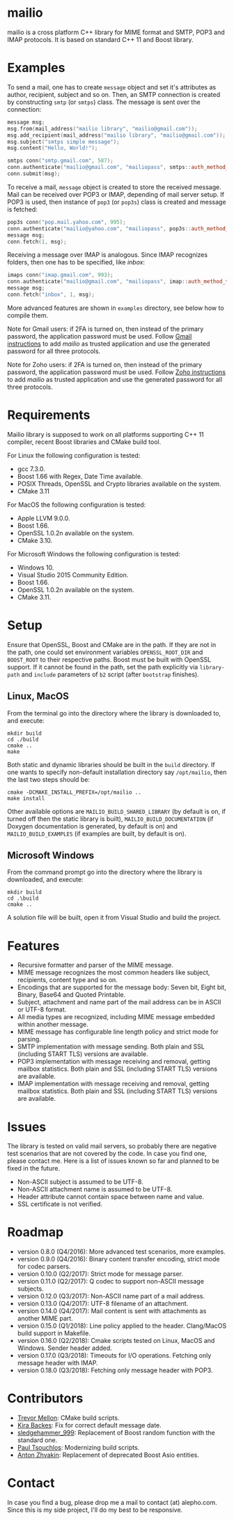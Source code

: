 
# mailio #

mailio is a cross platform C++ library for MIME format and SMTP, POP3 and IMAP protocols. It is based on standard C++ 11 and Boost library.


# Examples #

To send a mail, one has to create `message` object and set it's attributes as author, recipient, subject and so on. Then, an SMTP connection
is created by constructing `smtp` (or `smtps`) class. The message is sent over the connection:

```cpp
message msg;
msg.from(mail_address("mailio library", "mailio@gmail.com"));
msg.add_recipient(mail_address("mailio library", "mailio@gmail.com"));
msg.subject("smtps simple message");
msg.content("Hello, World!");

smtps conn("smtp.gmail.com", 587);
conn.authenticate("mailio@gmail.com", "mailiopass", smtps::auth_method_t::START_TLS);
conn.submit(msg);
```
    
To receive a mail, `message` object is created to store the received message. Mail can be received over POP3 or IMAP, depending of mail server setup.
If POP3 is used, then instance of `pop3` (or `pop3s`) class is created and message is fetched:

```cpp
pop3s conn("pop.mail.yahoo.com", 995);
conn.authenticate("mailio@yahoo.com", "mailiopass", pop3s::auth_method_t::LOGIN);
message msg;
conn.fetch(1, msg);
```

Receiving a message over IMAP is analogous. Since IMAP recognizes folders, then one has to be specified, like *inbox*:

```cpp
imaps conn("imap.gmail.com", 993);
conn.authenticate("mailio@gmail.com", "mailiopass", imap::auth_method_t::LOGIN);
message msg;
conn.fetch("inbox", 1, msg);
```

More advanced features are shown in `examples` directory, see below how to compile them.

Note for Gmail users: if 2FA is turned on, then instead of the primary password, the application password must be used. Follow
[Gmail instructions](https://support.google.com/accounts/answer/185833) to add *mailio* as trusted application and use the generated password for all three
protocols.

Note for Zoho users: if 2FA is turned on, then instead of the primary password, the application password must be used. Follow
[Zoho instructions](https://www.zoho.com/mail/help/adminconsole/two-factor-authentication.html#alink5) to add *mailio* as trusted application and use the
generated password for all three protocols.


# Requirements #

Mailio library is supposed to work on all platforms supporting C++ 11 compiler, recent Boost libraries and CMake build tool.

For Linux the following configuration is tested:

* gcc 7.3.0.
* Boost 1.66 with Regex, Date Time available.
* POSIX Threads, OpenSSL and Crypto libraries available on the system.
* CMake 3.11

For MacOS the following configuration is tested:

* Apple LLVM 9.0.0.
* Boost 1.66.
* OpenSSL 1.0.2n available on the system.
* CMake 3.10.

For Microsoft Windows the following configuration is tested:

* Windows 10.
* Visual Studio 2015 Community Edition.
* Boost 1.66.
* OpenSSL 1.0.2n available on the system.
* CMake 3.11.


# Setup #

Ensure that OpenSSL, Boost and CMake are in the path. If they are not in the path, one could set environment variables `OPENSSL_ROOT_DIR` and `BOOST_ROOT` to their
respective paths. Boost must be built with OpenSSL support. If it cannot be found in the path, set the path explicitly via `library-path` and `include`
parameters of `b2` script (after `bootstrap` finishes).


## Linux, MacOS ##

From the terminal go into the directory where the library is downloaded to, and execute:
```
mkdir build
cd ./build
cmake ..
make
```
Both static and dynamic libraries should be built in the `build` directory. If one wants to specify non-default installation directory say `/opt/mailio`, then
the last two steps should be:
```
cmake -DCMAKE_INSTALL_PREFIX=/opt/mailio ..
make install
```
Other available options are `MAILIO_BUILD_SHARED_LIBRARY` (by default is on, if turned off then the static library is built), `MAILIO_BUILD_DOCUMENTATION`
(if Doxygen documentation is generated, by default is on) and `MAILIO_BUILD_EXAMPLES` (if examples are built, by default is on).

## Microsoft Windows ##

From the command prompt go into the directory where the library is downloaded, and execute:
```
mkdir build
cd .\build
cmake ..
```
A solution file will be built, open it from Visual Studio and build the project.


# Features #

* Recursive formatter and parser of the MIME message.
* MIME message recognizes the most common headers like subject, recipients, content type and so on.
* Encodings that are supported for the message body: Seven bit, Eight bit, Binary, Base64 and Quoted Printable.
* Subject, attachment and name part of the mail address can be in ASCII or UTF-8 format.
* All media types are recognized, including MIME message embedded within another message.
* MIME message has configurable line length policy and strict mode for parsing.
* SMTP implementation with message sending. Both plain and SSL (including START TLS) versions are available.
* POP3 implementation with message receiving and removal, getting mailbox statistics. Both plain and SSL (including START TLS) versions are available.
* IMAP implementation with message receiving and removal, getting mailbox statistics. Both plain and SSL (including START TLS) versions are available.


# Issues #

The library is tested on valid mail servers, so probably there are negative test scenarios that are not covered by the code. In case you find one, please
contact me. Here is a list of issues known so far and planned to be fixed in the future.

* Non-ASCII subject is assumed to be UTF-8.
* Non-ASCII attachment name is assumed to be UTF-8.
* Header attribute cannot contain space between name and value.
* SSL certificate is not verified.


# Roadmap #

* version 0.8.0 (Q4/2016): More advanced test scenarios, more examples.
* version 0.9.0 (Q4/2016): Binary content transfer encoding, strict mode for codec parsers.
* version 0.10.0 (Q2/2017): Strict mode for message parser.
* version 0.11.0 (Q2/2017): Q codec to support non-ASCII message subjects.
* version 0.12.0 (Q3/2017): Non-ASCII name part of a mail address.
* version 0.13.0 (Q4/2017): UTF-8 filename of an attachment.
* version 0.14.0 (Q4/2017): Mail content is sent with attachments as another MIME part.
* version 0.15.0 (Q1/2018): Line policy applied to the header. Clang/MacOS build support in Makefile.
* version 0.16.0 (Q2/2018): Cmake scripts tested on Linux, MacOS and Windows. Sender header added.
* version 0.17.0 (Q3/2018): Timeouts for I/O operations. Fetching only message header with IMAP.
* version 0.18.0 (Q3/2018): Fetching only message header with POP3.


# Contributors #

* [Trevor Mellon](https://github.com/TrevorMellon): CMake build scripts.
* [Kira Backes](mailto:kira.backes[at]nrwsoft.de): Fix for correct default message date.
* [sledgehammer_999](mailto:hammered999[at]gmail.com): Replacement of Boost random function with the standard one.
* [Paul Tsouchlos](mailto:developer.paul.123[at]gmail.com): Modernizing build scripts.
* [Anton Zhvakin](mailto:a.zhvakin[at]galament.com): Replacement of deprecated Boost Asio entities.


# Contact #

In case you find a bug, please drop me a mail to contact (at) alepho.com. Since this is my side project, I'll do my best to be responsive.
